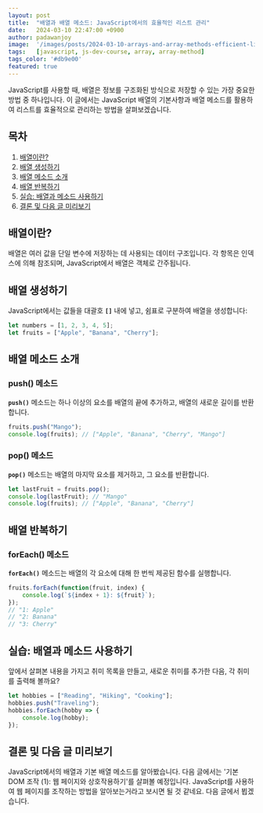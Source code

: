 ```yaml
---
layout: post
title:  "배열과 배열 메소드: JavaScript에서의 효율적인 리스트 관리"
date:   2024-03-10 22:47:00 +0900
author: padawanjoy
image:  '/images/posts/2024-03-10-arrays-and-array-methods-efficient-list-management-in-javascript/01.webp'
tags:   [javascript, js-dev-course, array, array-method]
tags_color: '#db9e00'
featured: true
---
```

JavaScript를 사용할 때, 배열은 정보를 구조화된 방식으로 저장할 수 있는 가장 중요한 방법 중 하나입니다. 이 글에서는 JavaScript 배열의 기본사항과 배열 메소드를 활용하여 리스트를 효율적으로 관리하는 방법을 살펴보겠습니다.

## 목차
1. [배열이란?](#배열이란)
2. [배열 생성하기](#배열-생성하기)
3. [배열 메소드 소개](#배열-메소드-소개)
4. [배열 반복하기](#배열-반복하기)
5. [실습: 배열과 메소드 사용하기](#실습-배열과-메소드-사용하기)
6. [결론 및 다음 글 미리보기](#결론-및-다음-글-미리보기)

## 배열이란?
배열은 여러 값을 단일 변수에 저장하는 데 사용되는 데이터 구조입니다. 각 항목은 인덱스에 의해 참조되며, JavaScript에서 배열은 객체로 간주됩니다.

## 배열 생성하기
JavaScript에서는 값들을 대괄호 **`[]`** 내에 넣고, 쉼표로 구분하여 배열을 생성합니다:

```javascript
let numbers = [1, 2, 3, 4, 5];
let fruits = ["Apple", "Banana", "Cherry"];
```

## 배열 메소드 소개
### push() 메소드
**`push()`** 메소드는 하나 이상의 요소를 배열의 끝에 추가하고, 배열의 새로운 길이를 반환합니다.

```javascript
fruits.push("Mango");
console.log(fruits); // ["Apple", "Banana", "Cherry", "Mango"]
```

### pop() 메소드
**`pop()`** 메소드는 배열의 마지막 요소를 제거하고, 그 요소를 반환합니다.

```javascript
let lastFruit = fruits.pop();
console.log(lastFruit); // "Mango"
console.log(fruits); // ["Apple", "Banana", "Cherry"]
```

## 배열 반복하기
### forEach() 메소드
**`forEach()`** 메소드는 배열의 각 요소에 대해 한 번씩 제공된 함수를 실행합니다.

```javascript
fruits.forEach(function(fruit, index) {
    console.log(`${index + 1}: ${fruit}`);
});
// "1: Apple"
// "2: Banana"
// "3: Cherry"
```

## 실습: 배열과 메소드 사용하기
앞에서 살펴본 내용을 가지고 취미 목록을 만들고, 새로운 취미를 추가한 다음, 각 취미를 출력해 볼까요?

```javascript
let hobbies = ["Reading", "Hiking", "Cooking"];
hobbies.push("Traveling");
hobbies.forEach(hobby => {
    console.log(hobby);
});
```

## 결론 및 다음 글 미리보기
JavaScript에서의 배열과 기본 배열 메소드를 알아봤습니다. 다음 글에서는 '기본 DOM 조작 (1): 웹 페이지와 상호작용하기'를 살펴볼 예정입니다. JavaScript를 사용하여 웹 페이지를 조작하는 방법을 알아보는거라고 보시면 될 것 같네요. 다음 글에서 뵙겠습니다.